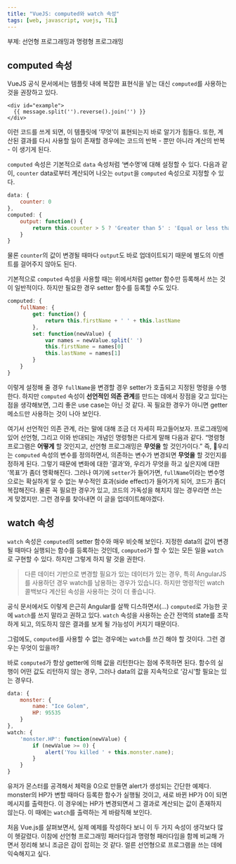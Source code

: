 ```yaml
---
title: "VueJS: computed와 watch 속성"
tags: [web, javascript, vuejs, TIL]
---
```

  
부제: 선언형 프로그래밍과 명령형 프로그래밍

<!--more-->

## computed 속성
VueJS 공식 문서에서는 템플릿 내에 복잡한 표현식을 넣는 대신 `computed`를 사용하는 것을 권장하고 있다.

```
<div id="example">
  {{ message.split('').reverse().join('') }}
</div>
```

이런 코드를 쓰게 되면, 이 템플릿에 ‘무엇’이 표현되는지 바로 알기가 힘들다. 또한, 계산된 결과를 다시 사용할 일이 존재할 경우에는 코드의 반복 - 뿐만 아니라 계산의 반복 - 이 생기게 된다.

`computed` 속성은 기본적으로 `data` 속성처럼 ‘변수명’에 대해 설정할 수 있다. 다음과 같이, `counter` data로부터 계산되어 나오는 `output`을 `computed` 속성으로 지정할 수 있다.

```javascript
data: {
	counter: 0
},
computed: {
	output: function() {
		return this.counter > 5 ? 'Greater than 5' : 'Equal or less than 5'
	}
}
```

물론 `counter`의 값이 변경될 때마다 `output`도 바로 업데이트되기 때문에 별도의 이벤트를 걸어주지 않아도 된다.

기본적으로 `computed` 속성을 사용할 때는 위에서처럼 getter 함수만 등록해서 쓰는 것이 일반적이다. 하지만 필요한 경우 setter 함수를 등록할 수도 있다.

```javascript
computed: {
	fullName: {
		get: function() {
			return this.firstName + ' ' + this.lastName
		},
		set: function(newValue) {
			var names = newValue.split(' ')
			this.firstName = names[0]
			this.lastName = names[1]
		}
	}
}
``` 

이렇게 설정해 줄 경우 `fullName`을 변경할 경우 setter가 호출되고 지정된 명령을 수행한다. 하지만 `computed` 속성이 **선언적인 의존 관계**를 만드는 데에서 장점을 갖고 있다는 점을 생각해보면, 그리 좋은 use case는 아닌 것 같다. 꼭 필요한 경우가 아니면 getter 메소드만 사용하는 것이 나아 보인다.

여기서 선언적인 의존 관계, 라는 말에 대해 조금 더 자세히 파고들어보자. 
프로그래밍에 있어 선언형, 그리고 이와 반대되는 개념인 명령형은 다르게 말해 다음과 같다. “명령형 프로그램은 **어떻게** 할 것인지고, 선언형 프로그래밍은 **무엇을** 할 것인가이다.” 
즉, 우리는 `computed` 속성의 변수를 정의하면서, 의존하는 변수가 변경되면 **무엇을** 할 것인지를 정하게 된다. 그렇기 때문에 변화에 대한 ’결과’와, 우리가 무엇을 하고 싶은지에 대한 ‘목표’가 좀더 명확해진다. 그러나 여기에 `setter`가 들어가면, `fullName`이라는 변수명으로는 확실하게 알 수 없는 부수적인 효과(side effect)가 들어가게 되어, 코드가 좀더 복잡해진다. 물론 꼭 필요한 경우가 있고, 코드의 가독성을 해치지 않는 경우라면 쓰는 게 맞겠지만. 그런 경우를 찾아내면 이 글을 업데이트해야겠다. 

## watch 속성
`watch` 속성은 `computed`의 setter 함수와 매우 비슷해 보인다. 지정한 data의 값이 변경될 때마다 실행되는 함수를 등록하는 것인데, `computed`가 할 수 있는 모든 일을 `watch`로 구현할 수 있다. 하지만 그렇게 하지 말 것을 권한다.

> 다른 데이터 기반으로 변경할 필요가 있는 데이터가 있는 경우, 특히 AngularJS를 사용하던 경우 watch를 남용하는 경우가 있습니다. 하지만 명령적인 watch 콜백보다 계산된 속성을 사용하는 것이 더 좋습니다.  

공식 문서에서도 이렇게 은근히 Angular를 살짝 디스하면서(…) `computed`로 가능한 곳에 `watch`를 쓰지 말라고 권하고 있다. `watch` 속성을 사용하는 순간 전역의 state를 조작하게 되고, 의도하지 않은 결과를 보게 될 가능성이 커지기 때문이다.

그럼에도, `computed`를 사용할 수 없는 경우에는 `watch`를 쓰긴 해야 할 것이다. 그런 경우는 무엇이 있을까?

바로 `computed`가 항상 getter에 의해 값을 리턴한다는 점에 주목하면 된다. 함수의 실행이 어떤 값도 리턴하지 않는 경우, 그러나 data의 값을 지속적으로 ‘감시’할 필요는 있는 경우다.

```javascript
data: {
	monster: {
		name: "Ice Golem",
		HP: 95535
	}
},
watch: {
	'monster.HP': function(newValue) {
		if (newValue >= 0) {
			alert('You killed ' + this.monster.name);
		}
	}
}
```

유저가 몬스터를 공격해서 체력을 0으로 만들면 alert가 생성되는 간단한 예제다. monster의 HP가 변할 때마다 등록한 함수가 실행될 것이고, 새로 바뀐 HP가 0이 되면 메시지를 출력한다. 이 경우에는 HP가 변경되면서 그 결과로 계산되는 값이 존재하지 않는다. 이 때에는 `watch`를 출력하는 게 바람직해 보인다. 

처음 Vue.js를 살펴보면서, 실제 예제를 작성하다 보니 이 두 가지 속성이 생각보다 많이 헷갈렸다. 이참에 선언형 프로그래밍 패러다임과 명령형 패러다임을 함께 비교해 가면서 정리해 보니 조금은 감이 잡히는 것 같다. 얼른 선언형으로 프로그램을 쓰는 데에 익숙해지고 싶다.